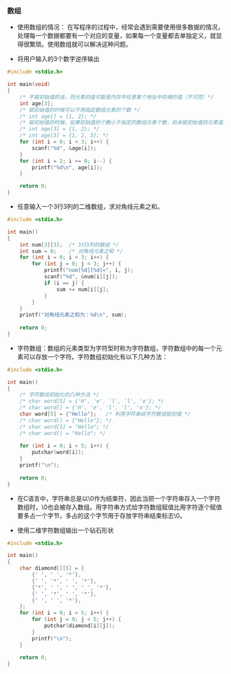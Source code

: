 ### 数组

* 使用数组的情况： 在写程序的过程中，经常会遇到需要使用很多数据的情况，处理每一个数据都要有一个对应的变量，如果每一个变量都去单独定义，就显得很繁琐。使用数组就可以解决这种问题。

* 将用户输入的3个数字逆序输出
```c
#include <stdio.h>

int main(void)
{
    /* 不赋初始值的话，则元素的值可能是内存中任意某个地址中存储的值（不可控）*/
    int age[3];
    /* 赋初始值的时候可以不用指定数组元素的个数 */
    /* int age[] = {1, 2}; */
    /* 赋初始值的时候，如果初始值的个数小于指定的数组元素个数，则未赋初始值的元素值默认是0（数组的元素是整的情况下） */
    /* int age[3] = {1, 2}; */
    /* int age[3] = {1, 2, 3}; */
    for (int i = 0; i < 3; i++) {
        scanf("%d", &age[i]);
    }
    for (int i = 2; i >= 0; i--) {
        printf("%d\n", age[i]);
    }   

    return 0;
}
```

* 任意输入一个3行3列的二维数组，求对角线元素之和。
```c
#include <stdio.h>

int main()
{
	int num[3][3];	/* 3行3列的数组 */
	int sum = 0;	/* 对角线元素之和 */
	for (int i = 0; i < 3; i++) {
		for (int j = 0; j < 3; j++) {
			printf("num[%d][%d]=", i, j);
			scanf("%d", &num[i][j]);
			if (i == j) {
				sum += num[i][j];
			}
		}
	}
	printf("对角线元素之和为：%d\n", sum);
	
	return 0;
}
```

* 字符数组：数组的元素类型为字符型时称为字符数组，字符数组中的每一个元素可以存放一个字符。字符数组初始化有以下几种方法：
```c
#include <stdio.h>

int main()
{
	/* 字符数组初始化的几种方法 */
	/* char word[5] = {'H', 'e', 'l', 'l', 'o'}; */
	/* char word[] = {'H', 'e', 'l', 'l', 'o'}; */
	char word[5] = {"Hello"};	/* 利用字符串给字符数组赋初值 */
	/* char word[] = {"Hello"}; */
	/* char word[5] = "Hello"; */
	/* char word[] = "Hello"; */
	
	for (int i = 0; i < 5; i++) {
		putchar(word[i]);
	}
	printf("\n");
		
	return 0;
}
```

* 在C语言中，字符串总是以\0作为结束符，因此当把一个字符串存入一个字符数组时，\0也会被存入数组。用字符串方式给字符数组赋值比用字符逐个赋值要多占一个字节，多占的这个字节用于存放字符串结束标志\0。

* 使用二维字符数组输出一个钻石形状
```c
#include <stdio.h>

int main()
{
	char diamond[][5] = {
		{' ', ' ', '*'},
		{' ', '*', ' ', '*'},
		{'*', ' ', ' ', ' ', '*'},
		{' ', '*', ' ', '*'},
		{' ', ' ', '*'},
	};
	for (int i = 0; i < 5; i++) {
		for (int j = 0; j < 5; j++) {
			putchar(diamond[i][j]);
		}
		printf("\n");
	}
		
	return 0;
}
```
